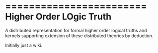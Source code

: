 ========================
Higher Order LOgic Truth
========================

A distributed representation for formal higher order logical truths and kernels supporting extension of these distributed theories by deduction.

Initially just a wiki.




